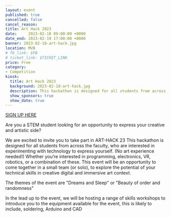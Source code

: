 ```yaml
---
layout: event
published: true
cancelled: false
cancel_reason:
title: Art Hack 2023
date:     2023-02-18 09:00:00 +0000
date_end: 2023-02-19 17:00:00 +0000
banner: 2023-02-18-art-hack.jpg
location: MVB
# fb_link: $FB
# ticket_link: $TICKET_LINK
price: Free
category:
- Competition
kiosk:
  title: Art Hack 2023
  background: 2023-02-18-art-hack.jpg
  description: This hackathon is designed for all students from across the faculty, who are interested in experimenting with technology to express yourself.
  show_sponsors: true
  show_date: true
---
```


[SIGN UP HERE](https://forms.office.com/Pages/ResponsePage.aspx?id=MH_ksn3NTkql2rGM8aQVG7x6nXA7q2RHvMfAV-TSakZUODMyWktaQzBXRVVUVEVOUEpGN09SMlRDNC4u)

Are you a STEM student looking for an opportunity to express your creative and artistic side?

We are excited to invite you to take part in ART-HACK 23
This hackathon is designed for all students from across the faculty, who are interested in experimenting with technology to express yourself. (No art experience needed!) Whether you’re interested in programming, electronics, VR, robotics, or a combination of these. This event will be an opportunity to come together in a small team (or solo), to explore the potential of your technical skills in creative digital and immersive art context.

The themes of the event are "Dreams and Sleep" or "Beauty of order and randomness"

In the lead up to the event, we will be hosting a range of skills workshops to introduce you to the equipment available for the event, this is likely to include, soldering, Arduino and CAD